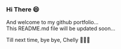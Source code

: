 ### Hi There 😄

And welcome to my github portfolio...<br>
This README.md file will be updated soon...

Till next time,
bye bye,
Chelly ✌🏽👀

<!--
**itsmechelly/itsmechelly** is a ✨ _special_ ✨ repository because its `README.md` (this file) appears on your GitHub profile.

Here are some ideas to get you started:

- 🔭 I’m currently working on ...
- 🌱 I’m currently learning ...
- 👯 I’m looking to collaborate on ...
- 🤔 I’m looking for help with ...
- 💬 Ask me about ...
- 📫 How to reach me: ...
- 😄 Pronouns: ...
- ⚡ Fun fact: ...
-->
